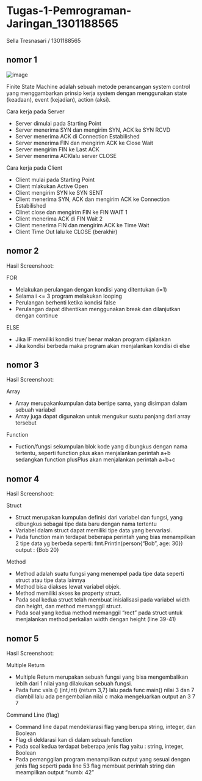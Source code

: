 # Tugas-1-Pemrograman-Jaringan_1301188565
Sella Tresnasari / 1301188565

## nomor 1

![image](https://user-images.githubusercontent.com/54678313/64269392-017a9200-cf64-11e9-9ab4-6afd7911d941.png)

Finite State Machine adalah sebuah metode perancangan system control yang menggambarkan prinsip kerja system dengan menggunakan state (keadaan), event (kejadian), action (aksi).

Cara kerja pada Server
-	Server dimulai pada Starting Point
-	Server menerima SYN dan mengirim SYN, ACK ke SYN RCVD
-	Server menerima ACK di Connection Estabilished
-	Server menerima FIN dan mengirim ACK ke Close Wait
-	Server mengirim FIN ke Last ACK
-	Server menerima ACKlalu server CLOSE


Cara kerja pada Client
-	Client mulai pada Starting Point
-	Client mlakukan Active Open
-	Client mengirim SYN ke SYN SENT
-	Client menerima SYN, ACK dan mengirim ACK ke Connection Estabilished
-	Clinet close dan mengirim FIN  ke FIN WAIT 1
-	Client menerima ACK di FIN Wait 2
-	Client menerima FIN dan mengirim ACK ke Time Wait
-	Client Time Out lalu ke CLOSE (berakhir)

## nomor 2
Hasil Screenshoot:

FOR
-	Melakukan perulangan dengan kondisi yang ditentukan (i=1)
-	Selama i <= 3 program melakukan looping
-	Perulangan berhenti ketika kondisi false
-	Perulangan dapat dihentikan menggunakan break dan dilanjutkan dengan continue

ELSE
-	Jika IF memiliki kondisi true/ benar makan program dijalankan
-	Jika kondisi berbeda maka program akan menjalankan kondisi di else

## nomor 3
Hasil Screenshoot:

Array
-	Array merupakankumpulan data bertipe sama, yang disimpan dalam sebuah variabel
-	Array juga dapat digunakan untuk mengukur suatu panjang dari array tersebut

Function
-	Fuction/fungsi sekumpulan blok kode yang dibungkus dengan nama tertentu, seperti function plus akan menjalankan perintah a+b sedangkan function plusPlus akan menjalankan perintah a+b+c

## nomor 4
Hasil Screenshoot:

Struct
-	Struct merupakan kumpulan definisi dari variabel dan fungsi, yang dibungkus sebagai tipe data baru dengan nama tertentu
-	Variabel dalam struct dapat memiliki tipe data yang bervariasi.
-	Pada function main terdapat beberapa perintah yang bias menampilkan 2 tipe data yg berbeda seperti:
fmt.Println(person{“Bob”, age: 30})
output : {Bob 20}

Method
-	Method adalah suatu fungsi yang menempel pada tipe data seperti struct atau tipe data lainnya
-	Method bisa diakses lewat variabel objek.
-	Method memiliki akses ke property struct.
-	Pada soal kedua struct telah membuat inisialisasi pada variabel width dan height, dan method memanggil struct.
-	Pada soal yang kedua method memanggil “rect” pada struct untuk menjalankan method perkalian width dengan height (line 39-41)

## nomor 5
Hasil Screenshoot:

Multiple Return
-	Multiple Return merupakan sebuah fungsi yang bisa mengembalikan lebih dari 1 nilai yang dilakukan sebuah fungsi.
-	Pada func vals () (int,int) {return 3,7} lalu pada func main() nilai 3 dan 7 diambil lalu ada pengembalian nilai c maka mengeluarkan output an 3 7 7

Command Line (flag)
-	Command line dapat mendeklarasi flag yang berupa string, integer, dan Boolean
-	Flag di deklarasi kan di dalam sebuah function
-	Pada soal kedua terdapat beberapa jenis flag yaitu : string, integer, Boolean
-	Pada pemanggilan program menampilkan output yang sesuai dengan jenis flag seperti pada line 53 flag membuat perintah string dan meampilkan output “numb: 42”

